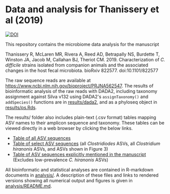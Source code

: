 # Data and analysis for Thanissery et al (2019)

<!-- badges: start -->
[![DOI](https://zenodo.org/badge/DOI/10.5281/zenodo.3691924.svg)](https://doi.org/10.5281/zenodo.3691924)
<!-- badges: end -->

This repository contains the microbiome data analysis for the manuscript

Thanissery R, McLaren MR, Rivera A, Reed AD, Betrapally NS, Burdette T, Winston
JA, Jacob M, Callahan BJ, Theriot CM. 2019. Characterization of _C. difficile_
strains isolated from companion animals and the associated changes in the host
fecal microbiota. bioRxiv 822577. doi:10.1101/822577

The raw sequence reads are available at
<https://www.ncbi.nlm.nih.gov/bioproject/PRJNA562547>. The results of
bioinformatic analysis of the raw reads with DADA2, including taxonomy
assignment against Silva v132 using DADA2's `assignTaxonomy()` and
`addSpecies()` functions are in [results/dada2](results/dada2), and as a
phyloseq object in [results/ps.Rds](results/ps.Rds).

The results/ folder also includes plain-text (.csv format) tables mapping ASV
names to their amplicon sequence and taxonomy. These tables can be viewed
directly in a web browser by clicking the below links.

* [Table of all ASV sequences](results/all-asv-sequences-and-taxonomy.csv)
* [Table of select ASV
  sequences](results/select-asv-sequences-and-taxonomy.csv) (all
  _Clostridiodes_ ASVs, all _Clostridium hiranonis_ ASVs, and ASVs shown in
  Figure 3)
* [Table of ASV
  sequences explicitly mentioned in the
  manuscript](results/manuscript-asv-sequences-and-taxonomy.csv) (Excludes
  low-prevalence _C. hiranonis_ ASVs)

All bioinformatic and statistical analyses are contained in R-markdown
documents in [analysis/](analysis/). A description of these files and links to
rendered versions showing all numerical output and figures is given in
[analysis/README.md](analysis/README.md).
